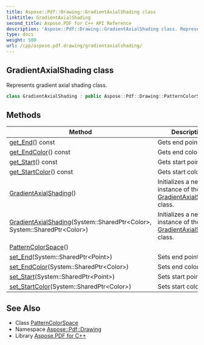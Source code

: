 ```yaml
---
title: Aspose::Pdf::Drawing::GradientAxialShading class
linktitle: GradientAxialShading
second_title: Aspose.PDF for C++ API Reference
description: 'Aspose::Pdf::Drawing::GradientAxialShading class. Represents gradient axial shading class in C++.'
type: docs
weight: 500
url: /cpp/aspose.pdf.drawing/gradientaxialshading/
---
```

## GradientAxialShading class


Represents gradient axial shading class.

```cpp
class GradientAxialShading : public Aspose::Pdf::Drawing::PatternColorSpace
```

## Methods

| Method | Description |
| --- | --- |
| [get_End](./get_end/)() const | Gets end point. |
| [get_EndColor](./get_endcolor/)() const | Gets end color. |
| [get_Start](./get_start/)() const | Gets start point. |
| [get_StartColor](./get_startcolor/)() const | Gets start color. |
| [GradientAxialShading](./gradientaxialshading/)() | Initializes a new instance of the [GradientAxialShading](./) class. |
| [GradientAxialShading](./gradientaxialshading/)(System::SharedPtr\<Color\>, System::SharedPtr\<Color\>) | Initializes a new instance of the [GradientAxialShading](./) class. |
| [PatternColorSpace](../patterncolorspace/patterncolorspace/)() |  |
| [set_End](./set_end/)(System::SharedPtr\<Point\>) | Sets end point. |
| [set_EndColor](./set_endcolor/)(System::SharedPtr\<Color\>) | Sets end color. |
| [set_Start](./set_start/)(System::SharedPtr\<Point\>) | Sets start point. |
| [set_StartColor](./set_startcolor/)(System::SharedPtr\<Color\>) | Sets start color. |
## See Also

* Class [PatternColorSpace](../patterncolorspace/)
* Namespace [Aspose::Pdf::Drawing](../)
* Library [Aspose.PDF for C++](../../)
